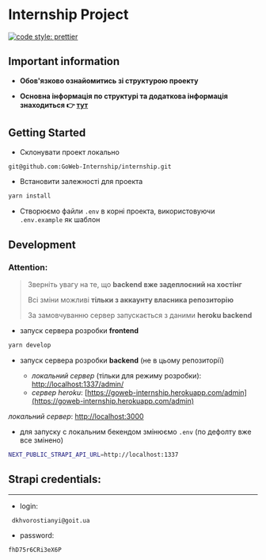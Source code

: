 # Internship Project

[![code style: prettier](https://img.shields.io/badge/code_style-prettier-ff69b4.svg?style=flat-square)](https://github.com/prettier/prettier)

## Important information

- **Обов'язково ознайомитись зі структурою проекту**

- **Основна інформація по структурі та додаткова інформація знаходиться 👉 [тут](./API.md 'Структура')**

## Getting Started

- Склонувати проект локально

```bash
git@github.com:GoWeb-Internship/internship.git
```

- Встановити залежності для проекта

```bash
yarn install
```

- Створюємо файли `.env` в корні проекта, використовуючи `.env.example` як шаблон

## Development

### Attention:

> Зверніть увагу на те, що **backend вже задеплоєний на хостінг**
>
> Всі зміни можливі **тільки з аккаунту власника репозиторію**
>
> За замовчуванню сервер запускається з даними **heroku backend**


* запуск сервера розробки **frontend**

```bash
yarn develop
```

- запуск сервера розробки **backend** (не в цьому репозиторії)

  - _локальний сервер_ (тільки для режиму розробки): [http://localhost:1337/admin/](http://localhost:1337/admin/)
  - _сервер heroku_: [https://goweb-internship.herokuapp.com/admin](https://goweb-internship.herokuapp.com/admin)

_локальний сервер_: [http://localhost:3000](http://localhost:3000)

- для запуску с локальним бекендом змінюємо `.env` (по дефолту вже все змінено)

```bash
NEXT_PUBLIC_STRAPI_API_URL=http://localhost:1337
```

## Strapi credentials:

---

- login:

```bash
 dkhvorostianyi@goit.ua
```

- password:

```bash
fhD75r6CRi3eX6P
```
